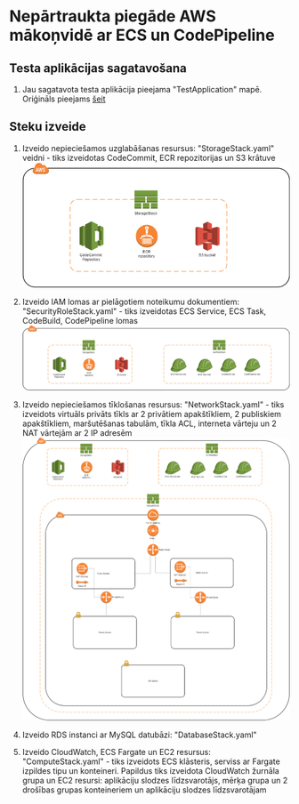 # Nepārtraukta piegāde AWS mākoņvidē ar ECS un CodePipeline

## Testa aplikācijas sagatavošana

1. Jau sagatavota testa aplikācija pieejama "TestApplication" mapē. Oriģināls pieejams [šeit](https://github.com/spring-projects/spring-petclinic) 

## Steku izveide

1. Izveido nepieciešamos uzglabāšanas resursus: "StorageStack.yaml" veidni - tiks izveidotas CodeCommit, ECR repozitorijas un S3 krātuve
![Arhitektūra](https://github.com/janisliepins/CloudAutomation/blob/master/aws/ecs/CloudFormationArchitecture/storage_stack.png)


2. Izveido IAM lomas ar pielāgotiem noteikumu dokumentiem: "SecurityRoleStack.yaml" - tiks izveidotas ECS Service, ECS Task, CodeBuild, CodePipeline lomas
![Arhitektūra](https://github.com/janisliepins/CloudAutomation/blob/master/aws/ecs/CloudFormationArchitecture/iamrole_stack.png)


3. Izveido nepieciešamos tīklošanas resursus: "NetworkStack.yaml" - tiks izveidots virtuāls privāts tīkls ar 2 privātiem apakštīkliem, 2 publiskiem apakštīkliem, maršutēšanas tabulām, tīkla ACL, interneta vārteju un 2 NAT vārtejām ar 2 IP adresēm
![Arhitektūra](https://github.com/janisliepins/CloudAutomation/blob/master/aws/ecs/CloudFormationArchitecture/network_stack.png)


4. Izveido RDS instanci ar MySQL datubāzi: "DatabaseStack.yaml" 


5. Izveido CloudWatch, ECS Fargate un EC2 resursus: "ComputeStack.yaml" - tiks izveidots ECS klāsteris, serviss ar Fargate izpildes tipu un konteineri. Papildus tiks izveidota CloudWatch žurnāla grupa un EC2 resursi: aplikāciju slodzes līdzsvarotājs, mērķa grupa un 2 drošības grupas konteineriem un aplikāciju slodzes līdzsvarotājam






